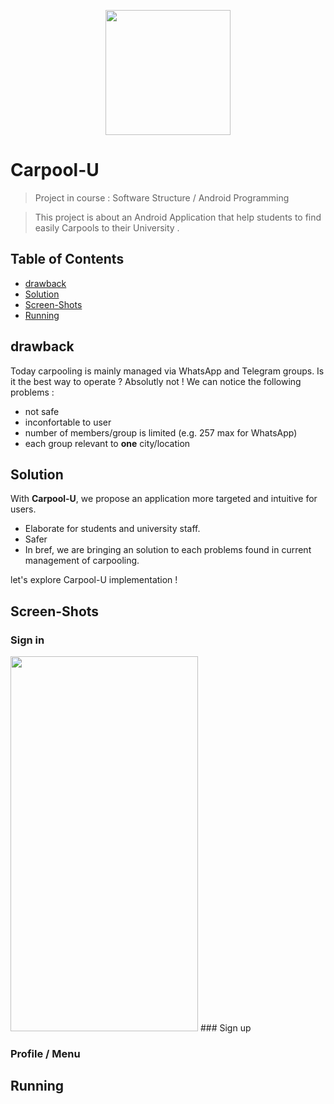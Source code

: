 
<p align="center">
  <img width="200" height="200" src="https://github.com/johant93/Carpool-U/blob/master/implementation_phase/carpool_2/app/src/main/carpool_starting-web.png">
</p>

# Carpool-U

> Project in course : Software Structure / Android Programming

> This project is about an Android Application that help students to find easily Carpools to their University .

## Table of Contents

- [drawback](#drawback)
- [Solution](#Solution)
- [Screen-Shots](#Screen-Shots)
- [Running](#Running)

## drawback

Today carpooling is mainly managed via WhatsApp and Telegram groups.
Is it the best way to operate ? Absolutly not ! 
We can notice the following problems :

- not safe
- inconfortable to user
- number of members/group is limited (e.g. 257 max for WhatsApp)
- each group relevant to **one** city/location 

## Solution

With **Carpool-U**, we propose an application more targeted and intuitive for users.

- Elaborate for students and university staff.
- Safer
- In bref, we are bringing an solution to each problems found in current management of carpooling. 
 
let's explore Carpool-U implementation !


## Screen-Shots

### Sign in
<img src="https://github.com/johant93/Carpool-U/blob/master/שלב%20העיצוב/sign_in.png" width="300" height="600">
### Sign up

### Profile / Menu


## Running





